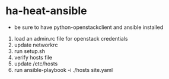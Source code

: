 # ha-heat-ansible 
- be sure to have python-openstackclient and ansible installed
1. load an admin.rc file for openstack credentials
1. update networkrc
1. run setup.sh
1. verify hosts file
1. update /etc/hosts
1. run ansible-playbook -i ./hosts site.yaml
